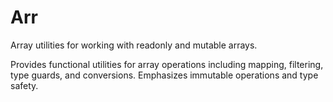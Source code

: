 # Arr

Array utilities for working with readonly and mutable arrays.

Provides functional utilities for array operations including mapping, filtering, type guards, and conversions. Emphasizes immutable operations and type safety.
